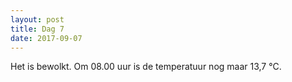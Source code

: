 ```yaml
---
layout: post
title: Dag 7
date: 2017-09-07
---
```

Het is bewolkt. Om 08.00 uur is de temperatuur nog maar 13,7 °C.<br> 